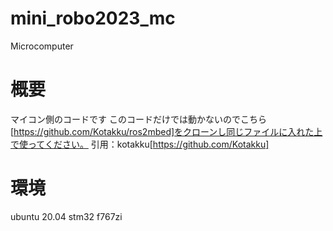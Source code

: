 # mini_robo2023_mc
Microcomputer

# 概要
マイコン側のコードです
このコードだけでは動かないのでこちら[https://github.com/Kotakku/ros2mbed]をクローンし同じファイルに入れた上で使ってください。
引用：kotakku[https://github.com/Kotakku]

# 環境
ubuntu 20.04
stm32 f767zi
